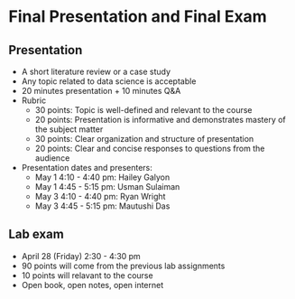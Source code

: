 # Final Presentation and Final Exam

## Presentation

- A short literature review or a case study
- Any topic related to data science is acceptable
- 20 minutes presentation + 10 minutes Q&A
- Rubric
  - 30 points: Topic is well-defined and relevant to the course
  - 20 points: Presentation is informative and demonstrates mastery of the subject matter
  - 30 points: Clear organization and structure of presentation
  - 20 points: Clear and concise responses to questions from the audience
- Presentation dates and presenters:
  - May 1 4:10 - 4:40 pm: Hailey Galyon
  - May 1 4:45 - 5:15 pm: Usman Sulaiman
  - May 3 4:10 - 4:40 pm: Ryan Wright
  - May 3 4:45 - 5:15 pm: Mautushi Das

## Lab exam

- April 28 (Friday) 2:30 - 4:30 pm
- 90 points will come from the previous lab assignments
- 10 points will relavant to the course
- Open book, open notes, open internet
